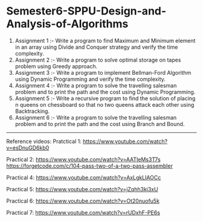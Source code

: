 # Semester6-SPPU-Design-and-Analysis-of-Algorithms
1) Assignment 1 :- Write a program to find Maximum and Minimum element in an array using Divide and Conquer strategy and verify the time complexity.
2) Assignment 2 :- Write a program to solve optimal storage on tapes problem using Greedy approach.
3) Assignment 3 :- Write a program to implement Bellman-Ford Algorithm using Dynamic Programming and verify the time complexity.
4) Assignment 4 :- Write a program to solve the travelling salesman problem and to print the path and the cost using Dynamic Programming.
5) Assignment 5 :- Write a recursive program to find the solution of placing n queens on chessboard so that no two queens attack each other using Backtracking.
6) Assignment 6 :- Write a program to solve the travelling salesman problem and to print the path and the cost using Branch and Bound.
------------------------------------------------------------
Reference videos:
Pratctical 1:
https://www.youtube.com/watch?v=esDnuGD6kb0

Practical 2:
https://www.youtube.com/watch?v=AATIeMs3T7s
https://forgetcode.com/c/104-pass-two-of-a-two-pass-assembler

Practical 4:
https://www.youtube.com/watch?v=AxLgkLIAOCc

Practical 5:
https://www.youtube.com/watch?v=jZqhh3kj3xU

Practical 6:
https://www.youtube.com/watch?v=Ot20nuofu5k

Practical 7:
https://www.youtube.com/watch?v=rUDxhF-PE6s
